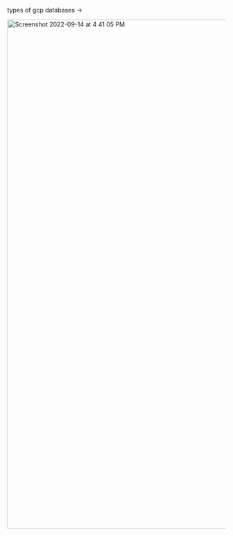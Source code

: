  types of gcp databases ->
 
 
 
 <img width="1173" alt="Screenshot 2022-09-14 at 4 41 05 PM" src="https://user-images.githubusercontent.com/99721005/190138880-a7526a97-cb72-4068-b589-e468c9e68bd6.png">
